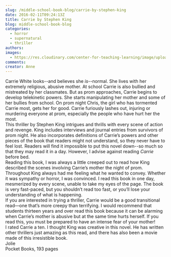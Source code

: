 ```yaml
---
slug: /middle-school-book-blog/carrie-by-stephen-king
date: 2016-02-11T09:24:13Z
title: Carrie by Stephen King
blog: middle-school-book-blog
categories:
  - horror
  - supernatural
  - thriller
authors:
images:
  - https://res.cloudinary.com/center-for-teaching-learning/image/upload/v1637513323/Carrie-book-cover-image-179x300.jpg.jpg
comments:
creator: Anne
---
```


 Carrie White looks--and believes she <em>is</em>--normal. She lives with her extremely religious, abusive mother. At school Carrie is also bullied and mistreated by her classmates. But as prom approaches, Carrie begins to develop telekinetic powers. She starts manipulating her mother and some of her bullies from school. On prom night Chris, the girl who has tormented Carrie most, gets her for good. Carrie furiously lashes out, injuring or murdering everyone at prom, especially the people who have hurt her the most.<br />This thriller by Stephen King intrigues and thrills with every scene of action and revenge. King includes interviews and journal entries from survivors of prom night. He also incorporates definitions of Carrie’s powers and other pieces of the book that readers might not understand, so they never have to feel lost. Readers will find it impossible to put this novel down--so much so that they may read it in a day. However, I advise against reading <em>Carrie </em>before bed.<br />Reading this book, I was always a little creeped out to read how King described the scenes involving Carrie’s mother the night of prom. Throughout King always had me feeling what he wanted to convey. Whether it was sympathy or horror, I was convinced. I read this book in one day, mesmerized by every scene, unable to take my eyes of the page. The book is very fast-paced, but you shouldn’t read too fast, or you’ll lose your understanding of what is happening.<br />If you are interested in trying a thriller, Carrie would be a good transitional read—one that’s more creepy than terrifying. I would recommend that students thirteen years and over read this book because it can be alarming when Carrie’s mother is abusive but at the same time hurts herself. If you read this, you must be prepared to have an intense fear of your mother!<br />I rated Carrie a ten. I thought King was creative in this novel. He has written other thrillers just amazing as this read, and there has also been a movie made of this irresistible book.<br />Jolie<br />Pocket Books, 193 pages
